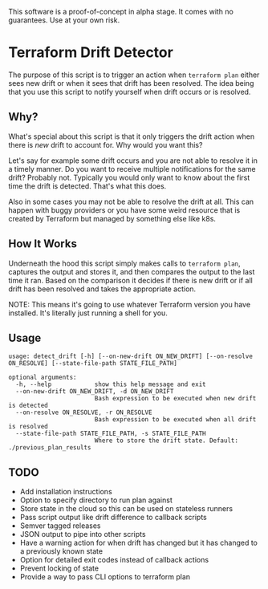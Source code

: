 This software is a proof-of-concept in alpha stage. It comes with no guarantees. Use at your own risk.

# Terraform Drift Detector

The purpose of this script is to trigger an action when `terraform plan` either sees new drift or when it sees that drift has been resolved. The idea being that you use this script to notify yourself when drift occurs or is resolved.

## Why?

What's special about this script is that it only triggers the drift action when there is _new_ drift to account for. Why would you want this?

Let's say for example some drift occurs and you are not able to resolve it in a timely manner. Do you want to receive multiple notifications for the same drift? Probably not. Typically you would only want to know about the first time the drift is detected. That's what this does.

Also in some cases you may not be able to resolve the drift at all. This can happen with buggy providers or you have some weird resource that is created by Terraform but managed by something else like k8s.

## How It Works

Underneath the hood this script simply makes calls to `terraform plan`, captures the output and stores it, and then compares the output to the last time it ran. Based on the comparison it decides if there is new drift or if all drift has been resolved and takes the appropriate action.

NOTE: This means it's going to use whatever Terraform version you have installed. It's literally just running a shell for you.

## Usage

```
usage: detect_drift [-h] [--on-new-drift ON_NEW_DRIFT] [--on-resolve ON_RESOLVE] [--state-file-path STATE_FILE_PATH]

optional arguments:
  -h, --help            show this help message and exit
  --on-new-drift ON_NEW_DRIFT, -d ON_NEW_DRIFT
                        Bash expression to be executed when new drift is detected
  --on-resolve ON_RESOLVE, -r ON_RESOLVE
                        Bash expression to be executed when all drift is resolved
  --state-file-path STATE_FILE_PATH, -s STATE_FILE_PATH
                        Where to store the drift state. Default: ./previous_plan_results
```

## TODO

- Add installation instructions
- Option to specify directory to run plan against
- Store state in the cloud so this can be used on stateless runners
- Pass script output like drift difference to callback scripts
- Semver tagged releases
- JSON output to pipe into other scripts
- Have a warning action for when drift has changed but it has changed to a previously known state
- Option for detailed exit codes instead of callback actions
- Prevent locking of state
- Provide a way to pass CLI options to terraform plan
